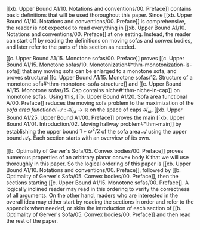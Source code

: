 [[xb. Upper Bound A1/10. Notations and conventions/00. Preface]] contains basic definitions that will be used thoroughout this paper. Since [[xb. Upper Bound A1/10. Notations and conventions/00. Preface]] is comprehensive, the reader is not expected to read everything in [[xb. Upper Bound A1/10. Notations and conventions/00. Preface]] at one setting. Instead, the reader can start off by reading the definitions on moving sofas and convex bodies, and later refer to the parts of this section as needed.

[[c. Upper Bound A1/15. Monotone sofas/00. Preface]] proves [[c. Upper Bound A1/15. Monotone sofas/10. Monotonization#^thm-monotonization-is-sofa]] that any moving sofa can be enlarged to a monotone sofa, and proves structural [[c. Upper Bound A1/15. Monotone sofas/12. Structure of a monotone sofa#^thm-monotone-sofa-structure]] and [[c. Upper Bound A1/15. Monotone sofas/15. Cap contains niche#^thm-niche-in-cap]] on monotone sofas. Using this, [[b. Upper Bound A1/20. Sofa area functional A/00. Preface]] reduces the moving sofa problem to the maximization of the _sofa area functional_ $\mathcal{A} : \mathcal{K}_\omega \to \mathbb{R}$ on the space of caps $\mathcal{K}_\omega$. [[xb. Upper Bound A1/25. Upper Bound A1/00. Preface]] proves the main [[xb. Upper Bound A1/01. Introduction/02. Moving hallway problem#^thm-main]] by establishing the upper bound $1 + \omega^2/2$ of the sofa area $\mathcal{A}$ using the upper bound $\mathcal{A}_1$. Each section starts with an overview of its own.

[[b. Optimality of Gerver's Sofa/05. Convex bodies/00. Preface]] proves numerous properties of an arbitrary planar convex body $K$ that we will use thoroughly in this paper. So the logical ordering of this paper is [[xb. Upper Bound A1/10. Notations and conventions/00. Preface]], followed by [[b. Optimality of Gerver's Sofa/05. Convex bodies/00. Preface]], then the sections starting [[c. Upper Bound A1/15. Monotone sofas/00. Preface]]. A logically inclined reader may read in this ordering to verify the correctness of all arguments. On the other hand, readers who are interested in the overall idea may either start by reading the sections in order and refer to the appendix when needed, or skim the introduction of each section of [[b. Optimality of Gerver's Sofa/05. Convex bodies/00. Preface]] and then read the rest of the paper.